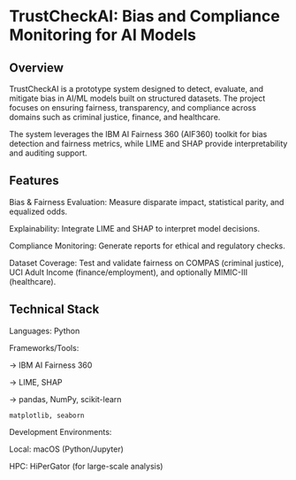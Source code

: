 # TrustCheckAI: Bias and Compliance Monitoring for AI Models

## Overview

TrustCheckAI is a prototype system designed to detect, evaluate, and mitigate bias in AI/ML models built on structured datasets. The project focuses on ensuring fairness, transparency, and compliance across domains such as criminal justice, finance, and healthcare.

The system leverages the IBM AI Fairness 360 (AIF360) toolkit for bias detection and fairness metrics, while LIME and SHAP provide interpretability and auditing support.

## Features

Bias & Fairness Evaluation: Measure disparate impact, statistical parity, and equalized odds.

Explainability: Integrate LIME and SHAP to interpret model decisions.

Compliance Monitoring: Generate reports for ethical and regulatory checks.

Dataset Coverage: Test and validate fairness on COMPAS (criminal justice), UCI Adult Income (finance/employment), and optionally MIMIC-III (healthcare).

## Technical Stack

Languages: Python

Frameworks/Tools:

  -> IBM AI Fairness 360

  -> LIME, SHAP

  -> pandas, NumPy, scikit-learn

    matplotlib, seaborn

Development Environments:

Local: macOS (Python/Jupyter)

HPC: HiPerGator (for large-scale analysis)
